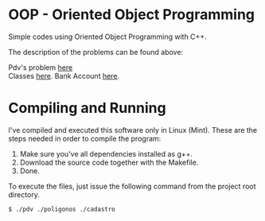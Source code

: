 # OOP - Oriented Object Programming

Simple codes using Oriented Object Programming with C++.

The description of the problems can be found above: 

Pdv's problem [here](ROTEIRO_-_PDV.pdf) <br />
Classes [here](ROTEIRO_-_Classes.pdf).
Bank Account [here](Roteiro_Conta_Poupanca.pdf).

# Compiling and Running

I've compiled and executed this software only in Linux (Mint). These are the steps needed in order to compile the program:

1. Make sure you've all dependencies installed as g++.
2. Download the source code together with the Makefile.
3. Done.

To execute the files, just issue the following command from the project root directory.

    $ ./pdv ./poligonos ./cadastro
